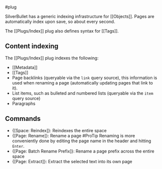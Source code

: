 #plug

SilverBullet has a generic indexing infrastructure for [[Objects]]. Pages are automatically index upon save, so about every second. 

The [[Plugs/Index]] plug also defines syntax for [[Tags]].

## Content indexing
The [[Plugs/Index]] plug indexes the following:

* [[Metadata]]
* [[Tags]]
* Page backlinks (queryable via the `link` query source), this information is used when renaming a page (automatically updating pages that link to it).
* List items, such as bulleted and numbered lists (queryable via the `item` query source)
* Paragraphs

## Commands
* {[Space: Reindex]}: Reindexes the entire space
* {[Page: Rename]}: Rename a page
  #ProTip Renaming is more conveniently done by editing the page name in the header and hitting `Enter`.
* {[Page: Batch Rename Prefix]}: Rename a page prefix across the entire space
* {[Page: Extract]}: Extract the selected text into its own page
